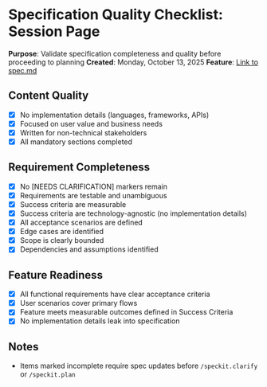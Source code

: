 # Specification Quality Checklist: Session Page

**Purpose**: Validate specification completeness and quality before proceeding to planning
**Created**: Monday, October 13, 2025
**Feature**: [Link to spec.md](spec.md)

## Content Quality

- [x] No implementation details (languages, frameworks, APIs)
- [x] Focused on user value and business needs
- [x] Written for non-technical stakeholders
- [x] All mandatory sections completed

## Requirement Completeness

- [x] No [NEEDS CLARIFICATION] markers remain
- [x] Requirements are testable and unambiguous
- [x] Success criteria are measurable
- [x] Success criteria are technology-agnostic (no implementation details)
- [x] All acceptance scenarios are defined
- [x] Edge cases are identified
- [x] Scope is clearly bounded
- [x] Dependencies and assumptions identified

## Feature Readiness

- [x] All functional requirements have clear acceptance criteria
- [x] User scenarios cover primary flows
- [x] Feature meets measurable outcomes defined in Success Criteria
- [x] No implementation details leak into specification

## Notes

- Items marked incomplete require spec updates before `/speckit.clarify` or `/speckit.plan`

